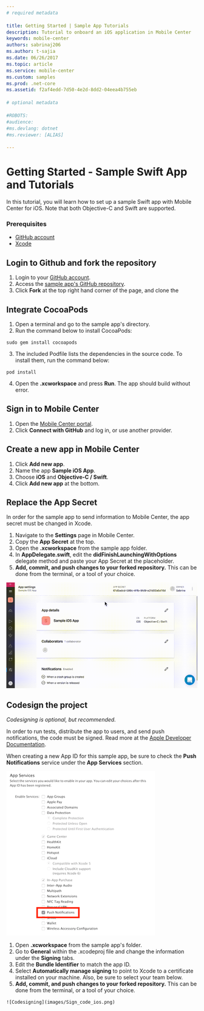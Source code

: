 ```yaml
---
# required metadata

title: Getting Started | Sample App Tutorials
description: Tutorial to onboard an iOS application in Mobile Center
keywords: mobile-center
authors: sabrinaj206
ms.author: t-sajia
ms.date: 06/26/2017
ms.topic: article
ms.service: mobile-center
ms.custom: samples
ms.prod: .net-core
ms.assetid: f2af4edd-7d50-4e2d-8dd2-04eea4b755eb

# optional metadata

#ROBOTS:
#audience:
#ms.devlang: dotnet
#ms.reviewer: [ALIAS]

---
```



# Getting Started - Sample Swift App and Tutorials

In this tutorial, you will learn how to set up a sample Swift app with Mobile Center for iOS. Note that both Objective-C and Swift are supported.

### Prerequisites
- [GitHub account](https://github.com/join)
- [Xcode](https://itunes.apple.com/us/app/xcode/id497799835?mt=12#)

## Login to Github and fork the repository
1. Login to your [GitHub account](https://github.com/join).
2. Access the [sample app's GitHub repository](https://github.com/MobileCenter/sampleapp-ios-swift).
3. Click **Fork** at the top right hand corner of the page, and clone the

## Integrate CocoaPods
1. Open a terminal and go to the sample app's directory.
2. Run the command below to install CocoaPods:

  ```shell
  sudo gem install cocoapods
  ```

3. The included Podfile lists the dependencies in the source code. To install them, run the command below:

  ```shell
  pod install
  ```

4. Open the **.xcworkspace** and press **Run**. The app should build without error.

  <!--![Install Cocoapods](images/install_cocoapods_ios.gif)-->

## Sign in to Mobile Center
1. Open the [Mobile Center portal](https://mobile.azure.com).
2. Click **Connect with GitHub** and log in, or use another provider.

## Create a new app in Mobile Center
1. Click **Add new app**.
2. Name the app **Sample iOS App**.
3. Choose **iOS** and **Objective-C / Swift**.
4. Click **Add new app** at the bottom.    
  <!--![Make a new app](images/Make_new_app_ios.gif)-->

## Replace the App Secret

In order for the sample app to send information to Mobile Center, the app secret must be changed in Xcode.

1. Navigate to the **Settings** page in Mobile Center.
2. Copy the **App Secret** at the top.
3. Open the **.xcworkspace** from the sample app folder.
4. In **AppDelegate.swift**, edit the **didFinishLaunchingWithOptions** delegate method and paste your App Secret at the placeholder.  
5. **Add, commit, and push changes to your forked repository.** This can be done from the terminal, or a tool of your choice.

  ![Replace the App Secret](images/Change_app_secret_ios.gif)

## Codesign the project

_Codesigning is optional, but recommended._

In order to run tests, distribute the app to users, and send push notifications, the code must be signed. Read more at the [Apple Developer Documentation](https://developer.apple.com/library/content/documentation/IDEs/Conceptual/AppDistributionGuide/MaintainingProfiles/MaintainingProfiles.html).

When creating a new App ID for this sample app, be sure to check the **Push Notifications** service under the **App Services** section.

  ![Push App Service](images/AppID_push_ios.png)

  1. Open **.xcworkspace** from the sample app's folder.
  2. Go to **General** within the .xcodeproj file and change the information under the **Signing** tabs.
  3. Edit the **Bundle Identifier** to match the app ID.
  4. Select **Automatically manage signing** to point to Xcode to a certificate installed on your machine. Also, be sure to select your team below.
  5. **Add, commit, and push changes to your forked repository.** This can be done from the terminal, or a tool of your choice.

    ![Codesigning](images/Sign_code_ios.png)
